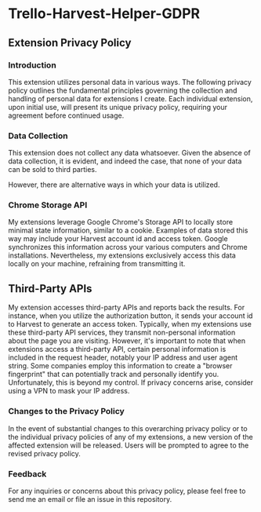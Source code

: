 # Trello-Harvest-Helper-GDPR
## Extension Privacy Policy
### Introduction
This extension utilizes personal data in various ways. The following privacy policy outlines the fundamental principles governing the collection and handling of personal data for extensions I create. Each individual extension, upon initial use, will present its unique privacy policy, requiring your agreement before continued usage.

### Data Collection
This extension does not collect any data whatsoever. Given the absence of data collection, it is evident, and indeed the case, that none of your data can be sold to third parties.

However, there are alternative ways in which your data is utilized.

### Chrome Storage API
My extensions leverage Google Chrome's Storage API to locally store minimal state information, similar to a cookie. Examples of data stored this way may include your Harvest account id and access token. Google synchronizes this information across your various computers and Chrome installations. Nevertheless, my extensions exclusively access this data locally on your machine, refraining from transmitting it.

## Third-Party APIs
My extension accesses third-party APIs and reports back the results. For instance, when you utilize the authorization button, it sends your account id to Harvest to generate an access token. Typically, when my extensions use these third-party API services, they transmit non-personal information about the page you are visiting. However, it's important to note that when extensions access a third-party API, certain personal information is included in the request header, notably your IP address and user agent string. Some companies employ this information to create a "browser fingerprint" that can potentially track and personally identify you. Unfortunately, this is beyond my control. If privacy concerns arise, consider using a VPN to mask your IP address.

### Changes to the Privacy Policy
In the event of substantial changes to this overarching privacy policy or to the individual privacy policies of any of my extensions, a new version of the affected extension will be released. Users will be prompted to agree to the revised privacy policy.

### Feedback
For any inquiries or concerns about this privacy policy, please feel free to send me an email or file an issue in this repository.




